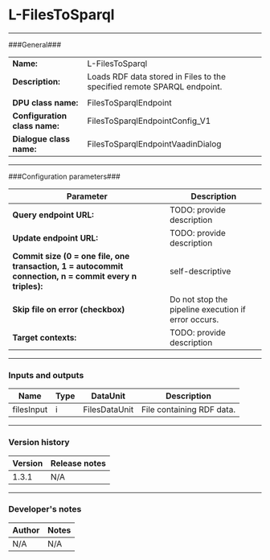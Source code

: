 # L-FilesToSparql #
----------

###General###

|                              |                                                               |
|------------------------------|---------------------------------------------------------------|
|**Name:**                     |L-FilesToSparql                                              |
|**Description:**              |Loads RDF data stored in Files to the specified remote SPARQL endpoint. |
|                              |                                                               |
|**DPU class name:**           |FilesToSparqlEndpoint     | 
|**Configuration class name:** |FilesToSparqlEndpointConfig_V1                           |
|**Dialogue class name:**      |FilesToSparqlEndpointVaadinDialog | 

***

###Configuration parameters###


|Parameter                        |Description                             |                                                        
|---------------------------------|----------------------------------------|
|**Query endpoint URL:** |TODO: provide description  |
|**Update endpoint URL:** |TODO: provide description |
|**Commit size (0 = one file, one transaction, 1 = autocommit connection, n = commit every n triples):** |self-descriptive |
|**Skip file on error (checkbox)**|Do not stop the pipeline execution if error occurs. |
|**Target contexts:** |TODO: provide description  |

***

### Inputs and outputs ###

|Name                |Type       |DataUnit                         |Description                        |
|--------------------|-----------|---------------------------------|-----------------------------------|
|filesInput |i |FilesDataUnit  |File containing RDF data.  |

***

### Version history ###

|Version            |Release notes                                   |
|-------------------|------------------------------------------------|
|1.3.1              |N/A                                             |                                


***

### Developer's notes ###

|Author            |Notes                 |
|------------------|----------------------|
|N/A               |N/A                   | 

